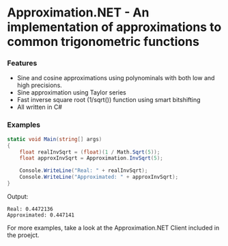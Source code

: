 # Approximation.NET - An implementation of approximations to common trigonometric functions

### Features

* Sine and cosine approximations using polynominals with both low and high precisions.
* Sine approximation using Taylor series
* Fast inverse square root (1/sqrt()) function using smart bitshifting
* All written in C#

### Examples

```csharp
static void Main(string[] args)
{
	float realInvSqrt = (float)(1 / Math.Sqrt(5));
	float approxInvSqrt = Approximation.InvSqrt(5);

	Console.WriteLine("Real: " + realInvSqrt);
	Console.WriteLine("Approximated: " + approxInvSqrt);
}
```

Output:
```
Real: 0.4472136
Approximated: 0.447141
```

For more examples, take a look at the Approximation.NET Client included in the proejct.